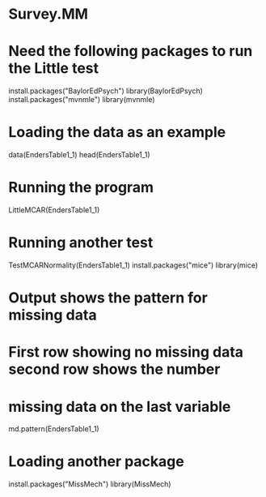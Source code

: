 # Survey.MM
# Need the following packages to run the Little test
install.packages("BaylorEdPsych")
library(BaylorEdPsych)
install.packages("mvnmle")
library(mvnmle)
# Loading the data as an example
data(EndersTable1_1)
head(EndersTable1_1)
# Running the program
LittleMCAR(EndersTable1_1)
# Running another test
TestMCARNormality(EndersTable1_1)
install.packages("mice")
library(mice)
# Output shows the pattern for missing data
# First row showing no missing data second row shows the number
# missing data on the last variable
md.pattern(EndersTable1_1)
# Loading another package
install.packages("MissMech")
library(MissMech)
